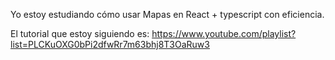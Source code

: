 Yo estoy estudiando cómo usar Mapas en React + typescript con eficiencia.

El tutorial que estoy siguiendo es: https://www.youtube.com/playlist?list=PLCKuOXG0bPi2dfwRr7m63bhj8T3OaRuw3

